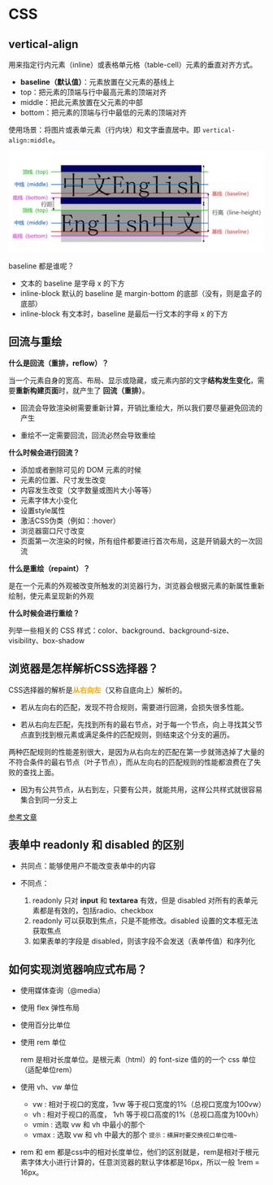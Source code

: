 # CSS

## vertical-align

用来指定行内元素（inline）或表格单元格（table-cell）元素的垂直对齐方式。

- **baseline（默认值）**：元素放置在父元素的基线上
- top：把元素的顶端与行中最高元素的顶端对齐
- middle：把此元素放置在父元素的中部 
- bottom：把元素的顶端与行中最低的元素的顶端对齐

使用场景：将图片或表单元素（行内块）和文字垂直居中。即 `vertical-align:middle`。

![](CSSNotes.assets/vertical-align.png)

baseline 都是谁呢？

- 文本的 baseline 是字母 x 的下方
- inline-block 默认的 baseline 是 margin-bottom 的底部（没有，则是盒子的底部）
- inline-block 有文本时，baseline 是最后一行文本的字母 x 的下方

## 回流与重绘

**什么是回流（重排，reflow）？**

当一个元素自身的宽高、布局、显示或隐藏，或元素内部的文字**结构发生变化**，需要**重新构建页面**时，就产生了 **回流（重排）**。

- 回流会导致渲染树需要重新计算，开销比重绘大，所以我们要尽量避免回流的产生

- 重绘不一定需要回流，回流必然会导致重绘

**什么时候会进行回流？**

- 添加或者删除可见的 DOM 元素的时候
- 元素的位置、尺寸发生改变
- 内容发生改变（文字数量或图片大小等等）
- 元素字体大小变化
- 设置style属性
- 激活CSS伪类（例如：:hover）
- 浏览器窗口尺寸改变
- 页面第一次渲染的时候，所有组件都要进行首次布局，这是开销最大的一次回流

**什么是重绘（repaint）？**

是在一个元素的外观被改变所触发的浏览器行为，浏览器会根据元素的新属性重新绘制，使元素呈现新的外观

**什么时候会进行重绘？**

列举一些相关的 CSS 样式：color、background、background-size、visibility、box-shadow



## 浏览器是怎样解析CSS选择器？

CSS选择器的解析是<strong style="color:orange">从右向左</strong>（又称自底向上）解析的。

- 若从左向右的匹配，发现不符合规则，需要进行回溯，会损失很多性能。

- 若从右向左匹配，先找到所有的最右节点，对于每一个节点，向上寻找其父节点直到找到根元素或满足条件的匹配规则，则结束这个分支的遍历。

两种匹配规则的性能差别很大，是因为从右向左的匹配在第一步就筛选掉了大量的不符合条件的最右节点（叶子节点），而从左向右的匹配规则的性能都浪费在了失败的查找上面。

- 因为有公共节点，从右到左，只要有公共，就能共用，这样公共样式就很容易集合到同一分支上

[参考文章](https://blog.csdn.net/Android_boom/article/details/129584898)



## 表单中 readonly 和 disabled 的区别

- 共同点：能够使用户不能改变表单中的内容

- 不同点：
  1. readonly 只对 **input** 和 **textarea** 有效，但是 disabled 对所有的表单元素都是有效的，包括radio、checkbox
  2. readonly 可以获取到焦点，只是不能修改。disabled 设置的文本框无法获取焦点
  3. 如果表单的字段是 disabled，则该字段不会发送（表单传值）和序列化



## 如何实现浏览器响应式布局？

- 使用媒体查询（@media）

- 使用 flex 弹性布局

- 使用百分比单位

- 使用 rem 单位

  rem 是相对长度单位。是根元素（html）的 font-size 值的的一个 css 单位（适配单位rem）

- 使用 vh、vw 单位

  - vw : 相对于视口的宽度，1vw 等于视口宽度的1%（总视口宽度为100vw）
  - vh : 相对于视口的高度， 1vh 等于视口高度的1%（总视口高度为100vh）
  - vmin : 选取 vw 和 vh 中最小的那个
  - vmax : 选取 vw 和 vh 中最大的那个
    `提示：横屏时要交换视口单位哦~`

- rem 和 em 都是css中的相对长度单位，他们的区别就是，rem是相对于根元素字体大小进行计算的，任意浏览器的默认字体都是16px，所以一般 1rem = 16px。
